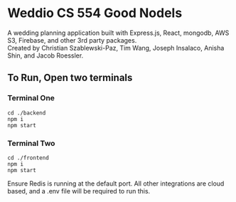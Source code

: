 # Weddio CS 554 Good Nodels

A wedding planning application built with Express.js, React, mongodb, AWS S3, Firebase, and other 3rd party packages.  
Created by Christian Szablewski-Paz, Tim Wang, Joseph Insalaco, Anisha Shin, and Jacob Roessler.

## To Run, Open two terminals

### Terminal One

```
cd ./backend
npm i
npm start
```

### Terminal Two

```
cd ./frontend
npm i
npm start
```

Ensure Redis is running at the default port. All other integrations are cloud based, and a .env file will be required to run this.
